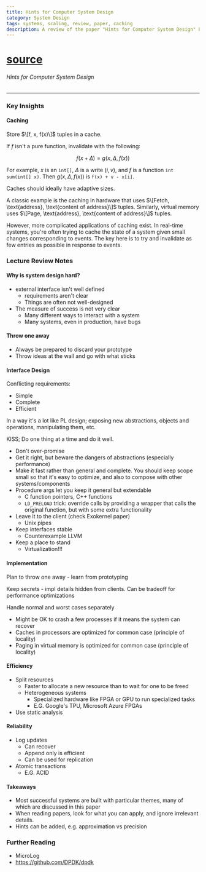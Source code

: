 ```yaml
---
title: Hints for Computer System Design
category: System Design
tags: systems, scaling, review, paper, caching
description: A review of the paper "Hints for Computer System Design" by Butler Lampson.
---
```



# [source](https://www.microsoft.com/en-us/research/wp-content/uploads/2016/02/acrobat-17.pdf)

###### Hints for Computer System Design

---

### Key Insights

#### Caching

Store $\[f, x, f(x)\]$ tuples in a cache.

If $f$ isn't a pure function, invalidate with the following:

$$
f(x + \Delta) = g(x, \Delta, f(x))
$$

For example, $x$ is an `int[]`, $\Delta$ is a write $(i, v)$, and $f$ is a function `int sum(int[] x)`. Then $g(x, \Delta, f(x))$ is `f(x) + v - x[i]`.

Caches should ideally have adaptive sizes.

A classic example is the caching in hardware that uses $\[Fetch, \text{address}, \text{content of address}\]$ tuples. Similarly, virtual memory uses $\[Page, \text{address}, \text{content of address}\]$ tuples.

However, more complicated applications of caching exist. In real-time systems, you're often trying to cache the state of a system given small changes corresponding to events. The key here is to try and invalidate as few entries as possible in response to events.


### Lecture Review Notes

#### Why is system design hard?

- external interface isn't well defined
    - requirements aren't clear
    - Things are often not well-designed
- The measure of success is not very clear
    - Many different ways to interact with a system
    - Many systems, even in production, have bugs

#### Throw one away

- Always be prepared to discard your prototype
- Throw ideas at the wall and go with what sticks

#### Interface Design

Conflicting requirements:
- Simple
- Complete
- Efficient

In a way it's a lot like PL design; exposing new abstractions, objects and operations, manipulating them, etc.

KISS; Do one thing at a time and do it well.

- Don't over-promise
- Get it right, but beware the dangers of abstractions (especially performance)
- Make it fast rather than general and complete. You should keep scope small so that it's easy to optimize, and also to compose with other systems/components
- Procedure args let you keep it general but extendable
    - C function pointers, C++ functions
    - `LD_PRELOAD` trick: override calls by providing a wrapper that calls the original function, but with some extra functionality
- Leave it to the client (check Exokernel paper)
    - Unix pipes
- Keep interfaces stable
    - Counterexample LLVM
- Keep a place to stand
    - Virtualization!!!

#### Implementation

Plan to throw one away - learn from prototyping

Keep secrets - impl details hidden from clients. Can be tradeoff for performance optimizations

Handle normal and worst cases separately

- Might be OK to crash a few processes if it means the system can recover
- Caches in processors are optimized for common case (principle of locality)
- Paging in virtual memory is optimized for common case (principle of locality)

#### Efficiency

- Split resources
    - Faster to allocate a new resource than to wait for one to be freed
    - Heterogeneous systems
        - Specialized hardware like FPGA or GPU to run specialized tasks
        - E.G. Google's TPU, Microsoft Azure FPGAs
- Use static analysis

#### Reliability
- Log updates
    - Can recover
    - Append only is efficient
    - Can be used for replication
- Atomic transactions
    - E.G. ACID

#### Takeaways

- Most successful systems are built with particular themes, many of which are discussed in this paper
- When reading papers, look for what you can apply, and ignore irrelevant details.
- Hints can be added, e.g. approximation vs precision

### Further Reading

- MicroLog
- https://github.com/DPDK/dpdk
